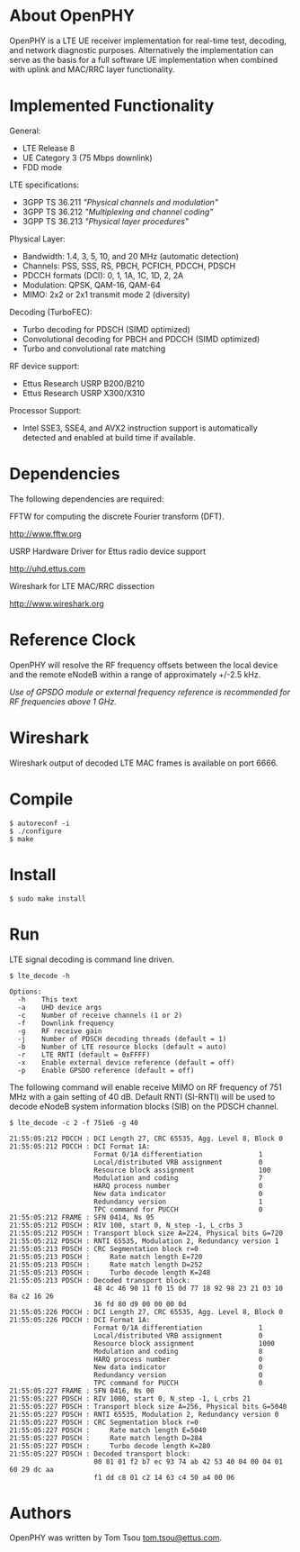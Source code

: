 About OpenPHY
==============

OpenPHY is a LTE UE receiver implementation for real-time test, decoding,
and network diagnostic purposes. Alternatively the implementation can serve as
the basis for a full software UE implementation when combined with uplink and
MAC/RRC layer functionality.

Implemented Functionality
=========================

General:
  * LTE Release 8
  * UE Category 3 (75 Mbps downlink)
  * FDD mode
  
LTE specifications:
  * 3GPP TS 36.211 *"Physical channels and modulation"*
  * 3GPP TS 36.212 *"Multiplexing and channel coding"*
  * 3GPP TS 36.213 *"Physical layer procedures"*

Physical Layer:
  * Bandwidth: 1.4, 3, 5, 10, and 20 MHz (automatic detection)
  * Channels: PSS, SSS, RS, PBCH, PCFICH, PDCCH, PDSCH
  * PDCCH formats (DCI): 0, 1, 1A, 1C, 1D, 2, 2A
  * Modulation: QPSK, QAM-16, QAM-64
  * MIMO: 2x2 or 2x1 transmit mode 2 (diversity)

Decoding (TurboFEC):
  * Turbo decoding for PDSCH (SIMD optimized)
  * Convolutional decoding for PBCH and PDCCH (SIMD optimized)
  * Turbo and convolutional rate matching

RF device support:
  * Ettus Research USRP B200/B210
  * Ettus Research USRP X300/X310

Processor Support:
  * Intel SSE3, SSE4, and AVX2 instruction support is automatically detected and
enabled at build time if available.

Dependencies
============

The following dependencies are required:

FFTW for computing the discrete Fourier transform (DFT).

  http://www.fftw.org

USRP Hardware Driver for Ettus radio device support

  http://uhd.ettus.com

Wireshark for LTE MAC/RRC dissection

  http://www.wireshark.org

Reference Clock
===============

OpenPHY will resolve the RF frequency offsets between the local device and the
remote eNodeB within a range of approximately +/-2.5 kHz.

*Use of GPSDO module or external frequency reference is recommended for RF
frequencies above 1 GHz.*

Wireshark
=========

Wireshark output of decoded LTE MAC frames is available on port 6666.

Compile
=======
```
$ autoreconf -i
$ ./configure
$ make
```

Install
=======
```
$ sudo make install
```

Run
===

LTE signal decoding is command line driven.

```
$ lte_decode -h

Options:
  -h    This text
  -a    UHD device args
  -c    Number of receive channels (1 or 2)
  -f    Downlink frequency
  -g    RF receive gain
  -j    Number of PDSCH decoding threads (default = 1)
  -b    Number of LTE resource blocks (default = auto)
  -r    LTE RNTI (default = 0xFFFF)
  -x    Enable external device reference (default = off)
  -p    Enable GPSDO reference (default = off)
```

The following command will enable receive MIMO on RF frequency of 751 MHz with a
gain setting of 40 dB. Default RNTI (SI-RNTI) will be used to decode eNodeB
system information blocks (SIB) on the PDSCH channel.

```
$ lte_decode -c 2 -f 751e6 -g 40

21:55:05:212 PDCCH : DCI Length 27, CRC 65535, Agg. Level 8, Block 0
21:55:05:212 PDCCH : DCI Format 1A:
                     Format 0/1A differentiation              1
                     Local/distributed VRB assignment         0
                     Resource block assignment                100
                     Modulation and coding                    7
                     HARQ process number                      0
                     New data indicator                       0
                     Redundancy version                       1
                     TPC command for PUCCH                    0
21:55:05:212 FRAME : SFN 0414, Ns 05
21:55:05:212 PDSCH : RIV 100, start 0, N_step -1, L_crbs 3
21:55:05:212 PDSCH : Transport block size A=224, Physical bits G=720
21:55:05:212 PDSCH : RNTI 65535, Modulation 2, Redundancy version 1
21:55:05:213 PDSCH : CRC Segmentation block r=0
21:55:05:213 PDSCH :     Rate match length E=720
21:55:05:213 PDSCH :     Rate match length D=252
21:55:05:213 PDSCH :     Turbo decode length K=248
21:55:05:213 PDSCH : Decoded transport block:
                     48 4c 46 90 11 f0 15 0d 77 18 92 98 23 21 03 10 8a c2 16 26 
                     36 fd 80 d9 00 00 00 0d 
21:55:05:226 PDCCH : DCI Length 27, CRC 65535, Agg. Level 8, Block 0
21:55:05:226 PDCCH : DCI Format 1A:
                     Format 0/1A differentiation              1
                     Local/distributed VRB assignment         0
                     Resource block assignment                1000
                     Modulation and coding                    8
                     HARQ process number                      0
                     New data indicator                       0
                     Redundancy version                       0
                     TPC command for PUCCH                    0
21:55:05:227 FRAME : SFN 0416, Ns 00
21:55:05:227 PDSCH : RIV 1000, start 0, N_step -1, L_crbs 21
21:55:05:227 PDSCH : Transport block size A=256, Physical bits G=5040
21:55:05:227 PDSCH : RNTI 65535, Modulation 2, Redundancy version 0
21:55:05:227 PDSCH : CRC Segmentation block r=0
21:55:05:227 PDSCH :     Rate match length E=5040
21:55:05:227 PDSCH :     Rate match length D=284
21:55:05:227 PDSCH :     Turbo decode length K=280
21:55:05:227 PDSCH : Decoded transport block:
                     00 81 01 f2 b7 ec 93 74 ab 42 53 40 04 00 04 01 60 29 dc aa 
                     f1 dd c8 01 c2 14 63 c4 50 a4 00 06 
```

Authors
=======

OpenPHY was written by Tom Tsou <tom.tsou@ettus.com>.
